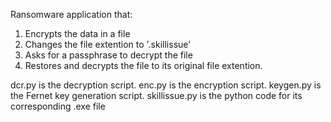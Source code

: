 Ransomware application that:
1. Encrypts the data in a file
2. Changes the file extention to '.skillissue'
3. Asks for a passphrase to decrypt the file
4. Restores and decrypts the file to its original file extention.

dcr.py is the decryption script.
enc.py is the encryption script.
keygen.py is the Fernet key generation script.
skillissue.py is the python code for its corresponding .exe file


